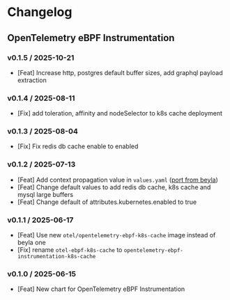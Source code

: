 # Changelog

## OpenTelemetry eBPF Instrumentation

### v0.1.5 / 2025-10-21
- [Feat] Increase http, postgres default buffer sizes, add graphql payload extraction

### v0.1.4 / 2025-08-11
- [Fix] add toleration, affinity and nodeSelector to k8s cache deployment

### v0.1.3 / 2025-08-04
- [Fix] Fix redis db cache enable to enabled

### v0.1.2 / 2025-07-13
- [Feat] Add context propagation value in `values.yaml` ([port from beyla](https://github.com/grafana/beyla/commit/37749b58ef616bbb304216ee5407ba95bae9c6fb))
- [Feat] Change default values to add redis db cache, k8s cache and mysql large buffers
- [Feat] Change default of attributes.kubernetes.enabled to true

### v0.1.1 / 2025-06-17
- [Feat] Use new `otel/opentelemetry-ebpf-k8s-cache` image instead of beyla one
- [Fix] rename `otel-ebpf-k8s-cache` to `opentelemetry-ebpf-instrumentation-k8s-cache`

### v0.1.0 / 2025-06-15
- [Feat] New chart for OpenTelemetry eBPF Instrumentation
